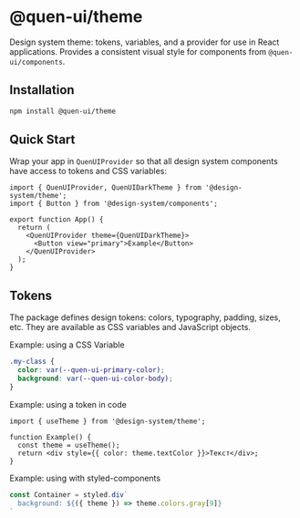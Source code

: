 # @quen-ui/theme

Design system theme: tokens, variables, and a provider for use in React applications.
Provides a consistent visual style for components from `@quen-ui/components`.

## Installation

```bash
npm install @quen-ui/theme
```

## Quick Start

Wrap your app in `QuenUIProvider` so that all design system components have access to tokens and CSS variables:

```tsx
import { QuenUIProvider, QuenUIDarkTheme } from '@design-system/theme';
import { Button } from '@design-system/components';

export function App() {
  return (
    <QuenUIProvider theme={QuenUIDarkTheme}>
      <Button view="primary">Example</Button>
    </QuenUIProvider>
  );
}
```

## Tokens

The package defines design tokens: colors, typography, padding, sizes, etc.
They are available as CSS variables and JavaScript objects.


Example: using a CSS Variable

```css
.my-class {
  color: var(--quen-ui-primary-color);
  background: var(--quen-ui-color-body);
}
```

Example: using a token in code

```tsx
import { useTheme } from '@design-system/theme';

function Example() {
  const theme = useTheme();
  return <div style={{ color: theme.textColor }}>Текст</div>;
}
```

Example: using with styled-components

```ts
const Container = styled.div`
  background: ${({ theme }) => theme.colors.gray[9]}
`
```
